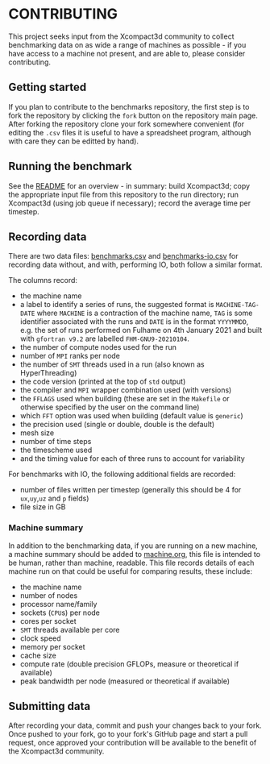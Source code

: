 # CONTRIBUTING

This project seeks input from the Xcompact3d community to collect benchmarking data on as wide a
range of machines as possible - if you have access to a machine not present, and are able to, please
consider contributing.

## Getting started

If you plan to contribute to the benchmarks repository, the first step is to fork the repository by
clicking the `fork` button on the repository main page.
After forking the repository clone your fork somewhere convenient (for editing the `.csv` files it
is useful to have a spreadsheet program, although with care they can be editted by hand).

## Running the benchmark

See the [README](./README.md) for an overview - in summary: build Xcompact3d; copy the appropriate
input file from this repository to the run directory; run Xcompact3d (using job queue if necessary);
record the average time per timestep.

## Recording data

There are two data files: [benchmarks.csv](./benchmarks.csv) and
[benchmarks-io.csv](./benchmarks-io.csv) for recording data without, and with, performing IO, both
follow a similar format.

The columns record:
- the machine name
- a label to identify a series of runs, the suggested format is `MACHINE-TAG-DATE` where `MACHINE`
  is a contraction of the machine name, `TAG` is some identifier associated with the runs and `DATE`
  is in the format `YYYYMMDD`, e.g. the set of runs performed on Fulhame on 4th January 2021 and
  built with `gfortran v9.2` are labelled `FHM-GNU9-20210104`.
- the number of compute nodes used for the run
- number of `MPI` ranks per node
- the number of `SMT` threads used in a run (also known as HyperThreading)
- the code version (printed at the top of `std` output)
- the compiler and `MPI` wrapper combination used (with versions)
- the `FFLAGS` used when building (these are set in the `Makefile` or otherwise specified by the
  user on the command line)
- which `FFT` option was used when building (default value is `generic`)
- the precision used (single or double, double is the default)
- mesh size
- number of time steps
- the timescheme used
- and the timing value for each of three runs to account for variability

For benchmarks with IO, the following additional fields are recorded:
- number of files written per timestep (generally this should be 4 for `ux`,`uy`,`uz` and `p`
  fields)
- file size in GB

### Machine summary

In addition to the benchmarking data, if you are running on a new machine, a machine summary should
be added to [machine.org](./machine.org), this file is intended to be human, rather than machine,
readable.
This file records details of each machine run on that could be useful for comparing results, these
include:
- the machine name
- number of nodes
- processor name/family
- sockets (`CPU`s) per node
- cores per socket
- `SMT` threads available per core
- clock speed
- memory per socket
- cache size
- compute rate (double precision GFLOPs, measure or theoretical if available)
- peak bandwidth per node (measured or theoretical if available)

## Submitting data

After recording your data, commit and push your changes back to your fork.
Once pushed to your fork, go to your fork's GitHub page and start a pull request, once approved your
contribution will be available to the benefit of the Xcompact3d community.
